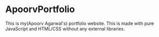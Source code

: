 # ApoorvPortfolio

This is my(Apoorv Agarwal's) portfolio website.
This is made with pure JavaScript and HTML/CSS without any external libraries.

